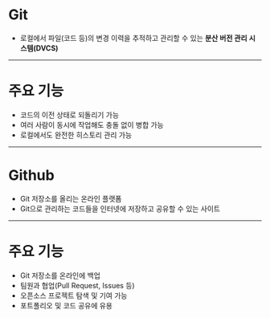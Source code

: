 <h1 id="git">Git</h1>
<ul>
<li>로컬에서 파일(코드 등)의 변경 이력을 추적하고 관리할 수 있는 <strong>분산 버전 관리 시스템(DVCS)</strong></li>
</ul>
<hr />
<h1 id="주요-기능">주요 기능</h1>
<ul>
<li>코드의 이전 상태로 되돌리기 가능</li>
<li>여러 사람이 동시에 작업해도 충돌 없이 병합 가능</li>
<li>로컬에서도 완전한 히스토리 관리 가능</li>
</ul>
<hr />
<h1 id="github">Github</h1>
<ul>
<li>Git 저장소를 올리는 온라인 플랫폼</li>
<li>Git으로 관리하는 코드들을 인터넷에 저장하고 공유할 수 있는 사이트</li>
</ul>
<hr />
<h1 id="주요-기능-1">주요 기능</h1>
<ul>
<li>Git 저장소를 온라인에 백업</li>
<li>팀원과 협업(Pull Request, Issues 등)</li>
<li>오픈소스 프로젝트 탐색 및 기여 가능</li>
<li>포트폴리오 및 코드 공유에 유용</li>
</ul>